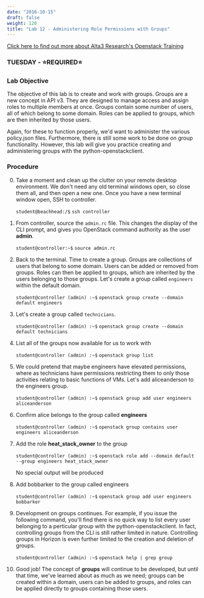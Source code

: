 ```yaml
---
date: "2016-10-15"
draft: false
weight: 120
title: "Lab 12 - Administering Role Permissions with Groups"
---
```

[Click here to find out more about Alta3 Research's Openstack Training](https://alta3.com/courses/openstack)

### TUESDAY - &#x2B50;REQUIRED&#x2B50;

### Lab Objective

The objective of this lab is to create and work with groups. Groups are a new concept in API v3. They are designed to manage access and assign roles to multiple members at once. Groups contain some number of users, all of which belong to some domain. Roles can be applied to groups, which are then inherited by those users.

Again, for these to function properly, we'd want to administer the various policy.json files. Furthermore, there is still some work to be done on group functionality. However, this lab will give you practice creating and administering groups with the python-openstackclient.

### Procedure

0. Take a moment and clean up the clutter on your remote desktop environment. We don't need any old terminal windows open, so close them all, and then open a new one. Once you have a new terminal window open, SSH to controller. 

    `student@beachhead:/$` `ssh controller`

0. From controller, source the `admin.rc` file. This changes the display of the CLI prompt, and gives you OpenStack command authority as the user **admin**.

    `student@controller:~$` `source admin.rc`

0. Back to the terminal. Time to create a group. Groups are collections of users that belong to some domain. Users can be added or removed from groups. Roles can then be applied to groups, which are inherited by the users belonging to those groups. Let's create a group called `engineers` within the default domain.

    `student@controller (admin) :~$` `openstack group create --domain default engineers`
    
0. Let's create a group called `technicians`.

    `student@controller (admin) :~$` `openstack group create --domain default technicians`

0. List all of the groups now available for us to work with

    `student@controller (admin) :~$` `openstack group list`
       
0. We could pretend that maybe engineers have elevated permissions, where as technicians have permissions restricting them to only those activities relating to basic functions of VMs. Let's add aliceanderson to the engineers group.

    `student@controller (admin) :~$` `openstack group add user engineers aliceanderson`

0. Confirm alice belongs to the group called **engineers**

    `student@controller (admin) :~$` `openstack group contains user engineers aliceanderson`
    
0. Add the role **heat_stack_owner** to the group

    `student@controller (admin) :~$` `openstack role add --domain default --group engineers heat_stack_owner`
    
    >
    No special output will be produced

0. Add bobbarker to the group called engineers

    `student@controller (admin) :~$` `openstack group add user engineers bobbarker`

0. Development on groups continues. For example, if you issue the following command, you'll find there is no quick way to list every user belonging to a perticular group with the python-openstackclient. In fact, controlling groups from the CLI is still rather limited in nature. Controlling groups in Horizon is even further limited to the creation and deletion of groups.

    `student@controller (admin) :~$` `openstack help | grep group`

0. Good job! The concept of **groups** will continue to be developed, but until that time, we've learned about as much as we need; groups can be created within a domain, users can be added to groups, and roles can be applied directly to groups containing those users.
